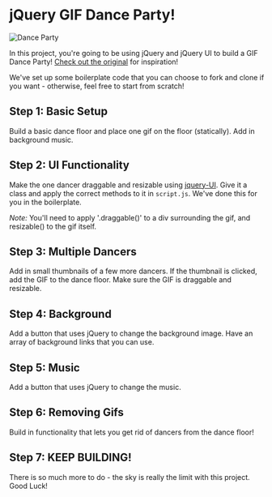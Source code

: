 # jQuery GIF Dance Party!

![Dance Party](https://s3.amazonaws.com/upperline/curriculum-assets/javascript/dance-party.jpg)

In this project, you're going to be using jQuery and jQuery UI to build a GIF Dance Party! [Check out the original](http://gifdanceparty.giphy.com/) for inspiration!

We've set up some boilerplate code that you can choose to fork and clone if you want - otherwise, feel free to start from scratch!

## Step 1: Basic Setup

Build a basic dance floor and place one gif on the floor (statically). Add in background music.

## Step 2: UI Functionality

Make the one dancer draggable and resizable using [jquery-UI](https://jqueryui.com/). Give it a class and apply the correct methods to it in `script.js`. We've done this for you in the boilerplate.

*Note:* You'll need to apply '.draggable()' to a div surrounding the gif, and resizable() to the gif itself.

## Step 3: Multiple Dancers

Add in small thumbnails of a few more dancers. If the thumbnail is clicked, add the GIF to the dance floor. Make sure the GIF is draggable and resizable.

## Step 4: Background

Add a button that uses jQuery to change the background image. Have an array of background links that you can use.

## Step 5: Music

Add a button that uses jQuery to change the music.

## Step 6: Removing Gifs

Build in functionality that lets you get rid of dancers from the dance floor!


## Step 7: KEEP BUILDING!

There is so much more to do - the sky is really the limit with this project. Good Luck!
